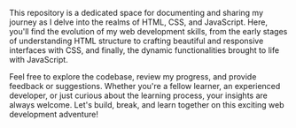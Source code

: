 This repository is a dedicated space for documenting and sharing my journey as I delve into the realms of HTML, CSS, and JavaScript. Here, you'll find the evolution of my web development skills, from the early stages of understanding HTML structure to crafting beautiful and responsive interfaces with CSS, and finally, the dynamic functionalities brought to life with JavaScript.

Feel free to explore the codebase, review my progress, and provide feedback or suggestions. Whether you're a fellow learner, an experienced developer, or just curious about the learning process, your insights are always welcome. Let's build, break, and learn together on this exciting web development adventure!
